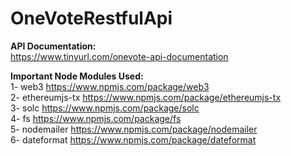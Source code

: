 # OneVoteRestfulApi

<b>API Documentation:</b>  
https://www.tinyurl.com/onevote-api-documentation  

<b>Important Node Modules Used:</b>  
1- web3 https://www.npmjs.com/package/web3  
2- ethereumjs-tx https://www.npmjs.com/package/ethereumjs-tx  
3- solc https://www.npmjs.com/package/solc  
4- fs https://www.npmjs.com/package/fs  
5- nodemailer https://www.npmjs.com/package/nodemailer  
6- dateformat https://www.npmjs.com/package/dateformat
